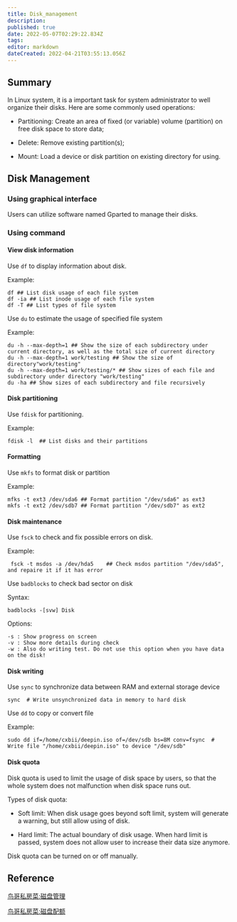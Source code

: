 ```yaml
---
title: Disk_management
description: 
published: true
date: 2022-05-07T02:29:22.834Z
tags: 
editor: markdown
dateCreated: 2022-04-21T03:55:13.056Z
---
```


## Summary

In Linux system, it is a important task for system administrator to well organize their disks. Here are some commonly used operations:

* Partitioning: Create an area of fixed (or variable) volume (partition) on free disk space to store data;

* Delete: Remove existing partition(s);

* Mount: Load a device or disk partition on existing directory for using.

## Disk Management

### Using graphical interface

Users can utilize software named Gparted to manage their disks.

### Using command


#### View disk information

Use `df` to display information about disk.

Example:

    df ## List disk usage of each file system
    df -ia ## List inode usage of each file system
    df -T ## List types of file system
    
Use `du` to estimate the usage of specified file system

Example:

    du -h --max-depth=1 ## Show the size of each subdirectory under current directory, as well as the total size of current directory
    du -h --max-depth=1 work/testing ## Show the size of directory"work/testing"
    du -h --max-depth=1 work/testing/* ## Show sizes of each file and subdirectory under directory "work/testing"
    du -ha ## Show sizes of each subdirectory and file recursively
    
#### Disk partitioning

Use `fdisk` for partitioning.

Example:

    fdisk -l  ## List disks and their partitions

#### Formatting

Use `mkfs` to format disk or partition

Example:

    mfks -t ext3 /dev/sda6 ## Format partition "/dev/sda6" as ext3
    mkfs -t ext2 /dev/sdb7 ## Format partition "/dev/sdb7" as ext2

#### Disk maintenance

Use `fsck` to check and fix possible errors on disk.

Example:

     fsck -t msdos -a /dev/hda5    ## Check msdos partition "/dev/sda5", and repaire it if it has error
     
Use `badblocks` to check bad sector on disk

Syntax:

    badblocks -[svw] Disk
    
Options:

    -s : Show progress on screen
    -v : Show more details during check
    -w : Also do writing test. Do not use this option when you have data on the disk!

#### Disk writing

Use `sync` to synchronize data between RAM and external storage device



    sync  # Write unsynchronized data in memory to hard disk

Use `dd` to copy or convert file

Example:

    sudo dd if=/home/cxbii/deepin.iso of=/dev/sdb bs=8M conv=fsync  # Write file "/home/cxbii/deepin.iso" to device "/dev/sdb"

#### Disk quota

Disk quota is used to limit the usage of disk space by users, so that the whole system does not malfunction when disk space runs out.

Types of disk quota:

* Soft limit: When disk usage goes beyond soft limit, system will generate a warning, but still allow using of disk.

* Hard limit: The actual boundary of disk usage. When hard limit is passed, system does not allow user to increase their data size anymore.

Disk quota can be turned on or off manually.


## Reference

[鸟哥私房菜:磁盘管理](http://vbird.dic.ksu.edu.tw/linux_basic/0230filesystem.php)

[鸟哥私房菜:磁盘配额](http://vbird.dic.ksu.edu.tw/linux_basic/0420quota.php)